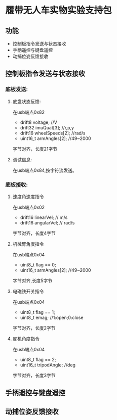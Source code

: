 # 履带无人车实物实验支持包

## 功能
* 控制板指令发送与状态接收
* 手柄遥控与键盘遥控
* 动捕位姿反馈接收

## 控制板指令发送与状态接收
### 底板发送:
1. 底盘状态反馈:
   
    在usb端点0x82

    * drift8 voltage;   //V
    * drift32 imuQuat[3];   //r,p,y
    * drift16 wheelSpeeds[2];   //rad/s
    * uint16_t armAngles[2];    //49~2000
    
    字节对齐，长度21字节

2. 调试信息:

    在usb端点0x84,按字符流发送。

### 底板接收:
1. 速度角速度指令

    在usb端点0x02

    * drift16 linearVel;    // m/s
    * drift16 angularVel;   // rad/s

    字节对齐，长度4字节
2. 机械臂角度指令

    在usb端点0x04

    * uint8_t flag == 0;
    * uint16_t armAngles[2];    //49~2000

    字节对齐,长度5字节

3. 电磁铁开关指令

    在usb端点0x04
    * uint8_t flag == 1;
    * uint8_t emag; //1:open;0:close

    字节对齐，长度2字节

4. 舵机角度指令

    在usb端点0x04
    * uint8_t flag == 2;
    * uint16_t tripodAngle; //deg

    字节对齐，长度3字节

## 手柄遥控与键盘遥控
## 动捕位姿反馈接收